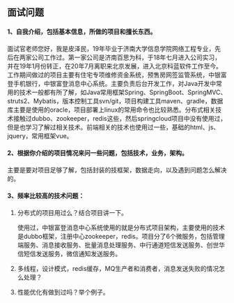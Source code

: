 ## 面试问题



#### 1、自我介绍，包括基本信息，所做的项目和擅长东西。

​	面试官老师您好，我是皮泽民，19年毕业于济南大学信息学院网络工程专业，先后在两家公司工作过。第一家公司是济南百思为科，于18年七月进入公司实习，并在19年1月份转正，在20年7月离职来北京发展，进入北京科蓝软件工作至今。工作期间做过的项目主要有住宅专项维修资金系统，预售房网签监管系统，中银富登手机银行，中银富登消息中心系统。主要负责后台开发工作，对Java开发中常用的技术一般都有所了解，如Java常用框架Spring、SpringBoot、SpringMVC、struts2、Mybatis，版本控制工具svn/git，项目构建工具maven、gradle，数据库主要是使用的oracle，项目部署上linux的常用命令也比较熟悉。分布式相关技术接触过dubbo、zookeeper，redis这些，然后springcloud项目中没有使用过，但是也学习了解过相关技术。前端相关的技术也使用过一些，基础的html、js、jquery，常用框架vue。

#### 2、根据你介绍的项目情况来问一些问题，包括技术，业务，架构。

​        主要是要对项目足够了解，包括封装的技框架，数据走向，以及遇到问题怎么解决的。

#### 3、频率比较高的技术问题：

1. 分布式的项目用过么？结合项目讲一下。

   使用过，中银富登消息中心系统使用的就是分布式项目架构，主要使用的技术是dubbo框架，注册中心zookeeper，redis。项目分了6个微服务，包括管理端服务、消息接收服务、批量消息处理服务、中行通道短信发送服务、创世华信短信发送服务，微信通知发送服务。

   

2. 多线程，设计模式，redis缓存，MQ生产者和消费者，消息发送失败的情况怎么处理？



3. 性能优化有做到过吗？举个例子。

